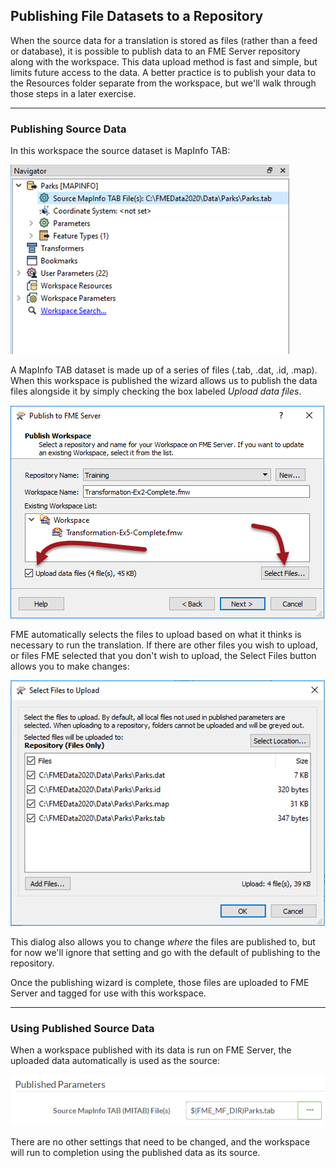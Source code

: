 ## Publishing File Datasets to a Repository ##

When the source data for a translation is stored as files (rather than a feed or database), it is possible to publish data to an FME Server repository along with the workspace. This data upload method is fast and simple, but limits future access to the data. A better practice is to publish your data to the Resources folder separate from the workspace, but we'll walk through those steps in a later exercise. 

---

### Publishing Source Data ###

In this workspace the source dataset is MapInfo TAB:

![](./Images/Img2.009.PublishDataSourceInWB.png)

A MapInfo TAB dataset is made up of a series of files (.tab, .dat, .id, .map). When this workspace is published the wizard allows us to publish the data files alongside it by simply checking the box labeled *Upload data files*.

![](./Images/Img2.010.PublishDataSourceInWiz.png)

FME automatically selects the files to upload based on what it thinks is necessary to run the translation. If there are other files you wish to upload, or files FME selected that you don't wish to upload, the Select Files button allows you to make changes:

![](./Images/Img2.011.PublishDataSourceSelectFiles.png)

This dialog also allows you to change *where* the files are published to, but for now we'll ignore that setting and go with the default of publishing to the repository.

Once the publishing wizard is complete, those files are uploaded to FME Server and tagged for use with this workspace.

---

### Using Published Source Data ###

When a workspace published with its data is run on FME Server, the uploaded data automatically is used as the source:

![](./Images/Img2.012.PublishDataSourceRunInServer.png)

There are no other settings that need to be changed, and the workspace will run to completion using the published data as its source.
